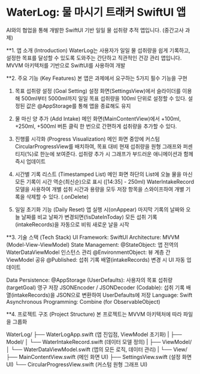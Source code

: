 # WaterLog: 물 마시기 트래커 SwiftUI 앱
AI와의 협업을 통해 개발한 SwiftUI 기반 일일 물 섭취량 추적 앱입니다. (중간고사 과제)

**1. 앱 소개 (Introduction)
WaterLog는 사용자가 일일 물 섭취량을 쉽게 기록하고, 설정한 목표를 달성할 수 있도록 도와주는 간단하고 직관적인 건강 관리 앱입니다. MVVM 아키텍처를 기반으로 SwiftUI를 사용하여 개발

**2. 주요 기능 (Key Features)
본 앱은 과제에서 요구하는 5가지 필수 기능을 구현

1) 목표 섭취량 설정 (Goal Setting)
설정 화면(SettingsView)에서 슬라이더를 이용해 500ml부터 5000ml까지 일일 목표 섭취량을 100ml 단위로 설정할 수 있다.
설정된 값은 @AppStorage를 통해 앱을 종료해도 유지

2) 물 마신 양 추가 (Add Intake)
메인 화면(MainContentView)에서 +100ml, +250ml, +500ml 버튼 클릭 한 번으로 간편하게 섭취량을 추가할 수 있다.

3) 진행률 시각화 (Progress Visualization)
메인 화면 중앙에 커스텀 CircularProgressView를 배치하여, 목표 대비 현재 섭취량을 원형 그래프와 퍼센티지(%)로 한눈에 보여준다.
섭취량 추가 시 그래프가 부드러운 애니메이션과 함께 즉시 업데이트

4) 시간별 기록 리스트 (Timestamped List)
메인 화면 하단의 List에 오늘 물을 마신 모든 기록이 시간 역순(최신순)으로 표시 ([14:35] - 250ml)
WaterIntakeRecord 모델을 사용하여 개별 섭취 시간과 용량을 모두 저장
항목을 스와이프하여 개별 기록을 삭제할 수 있다. (.onDelete)

5) 일일 초기화 기능 (Daily Reset)
앱 실행 시(onAppear) 마지막 기록의 날짜와 오늘 날짜를 비교
날짜가 변경되면(!isDateInToday) 모든 섭취 기록(intakeRecords)을 자동으로 비워 새로운 날을 시작

**3. 기술 스택 (Tech Stack)
UI Framework: SwiftUI
Architecture: MVVM (Model-View-ViewModel)
State Management:
  @StateObject: 앱 전역의 WaterDataViewModel 인스턴스 관리
  @EnvironmentObject: 뷰 계층 간 ViewModel 공유
  @Published: 섭취 기록 배열(intakeRecords) 변경 시 UI 자동 업데이트

Data Persistence:
  @AppStorage (UserDefaults): 사용자의 목표 섭취량(targetGoal) 영구 저장
  JSONEncoder / JSONDecoder (Codable): 섭취 기록 배열(intakeRecords)을 JSON으로 변환하여 UserDefaults에 저장
Language: Swift
Asynchronous Programming: Combine (for ObservableObject)

**4. 프로젝트 구조 (Project Structure)
본 프로젝트는 MVVM 아키텍처에 따라 파일을 그룹화

WaterLog/
├── WaterLogApp.swift       (앱 진입점, ViewModel 초기화)
|
├── Model/
│   └── WaterIntakeRecord.swift (데이터 모델 정의)
|
├── ViewModel/
│   └── WaterDataViewModel.swift (앱의 모든 로직, 데이터 관리)
|
└── View/
    ├── MainContentView.swift    (메인 화면 UI)
    ├── SettingsView.swift     (설정 화면 UI)
    └── CircularProgressView.swift (커스텀 원형 그래프 UI)
